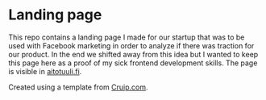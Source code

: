 # Landing page

This repo contains a landing page I made for our startup that was to be used with Facebook marketing in order to analyze if there was traction for our product. In the end we shifted away from this idea but I wanted to keep this page here as a proof of my sick frontend development skills. The page is visible in [aitotuuli.fi](http://www.aitotuuli.fi/).


Created using a template from [Cruip.com](https://cruip.com).
